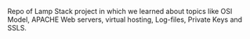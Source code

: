 Repo of Lamp Stack project in which we learned about topics like OSI Model, APACHE Web servers, virtual hosting, Log-files, Private Keys and SSLS.
